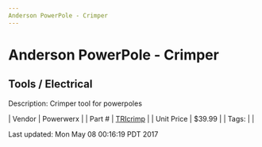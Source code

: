 ```yaml
---
Anderson PowerPole - Crimper
---
```

# Anderson PowerPole - Crimper
## Tools / Electrical
Description: 	Crimper tool for powerpoles 

| Vendor | Powerwerx | 
| Part # | [TRIcrimp](http://www.powerwerx.com/) | 
| Unit Price | $39.99 | 
| Tags: |  | 

Last updated: Mon May 08 00:16:19 PDT 2017